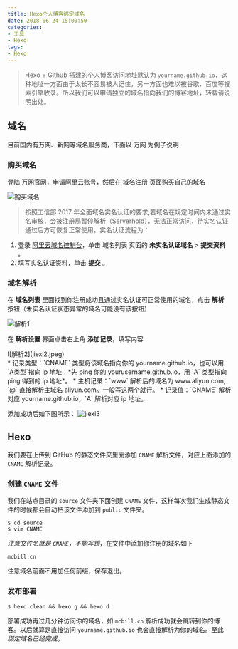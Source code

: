 ```yaml
---
title: Hexo个人博客绑定域名
date: 2018-06-24 15:00:50
categories:
- 工具
- Hexo
tags:
- Hexo
---
```


> Hexo + Github 搭建的个人博客访问地址默认为 `yourname.github.io`，这种地址一方面由于太长不容易被人记住，另一方面也难以被谷歌、百度等搜索引擎收录。所以我们可以申请独立的域名指向我们的博客地址，转载请说明出处。

<!--more-->

## 域名
目前国内有万网、新网等域名服务商，下面以 万网 为例子说明

### 购买域名
登陆 [万网官网](https://wanwang.aliyun.com/)，申请阿里云账号，然后在 [域名注册](https://wanwang.aliyun.com/domain/) 页面购买自己的域名

![购买域名](shenqing.jpeg)

> 按照工信部 2017 年全面域名实名认证的要求,若域名在规定时间内未通过实名审核，会被注册局暂停解析（Serverhold），无法正常访问，待实名认证通过后方可恢复正常使用。实名认证流程为：
 1. 登录 [阿里云域名控制台](https://dc.console.aliyun.com/next/index#/domain/list/all-domain)，单击 域名列表 页面的 **未实名认证域名** > **提交资料** 。
 2. 填写实名认证资料，单击 **提交** 。

### 域名解析
在 **域名列表** 里面找到你注册成功且通过实名认证可正常使用的域名，点击 **解析** 按钮（未实名认证状态异常的域名可能没有该按钮）

![解析1](jiexi1.jpeg)

在 **解析设置** 界面点击右上角 **添加记录**，填写内容

<div style='width: 50%'>![解析2](jiexi2.jpeg)</div>
* 记录类型：`CNAME` 类型将该域名指向你的 yourname.github.io，也可以用 `A类型`指向 ip 地址：*先 ping 你的 yourusername.github.io，用 `A` 类型指向 ping 得到的 ip 地址*。
* 主机记录：`www` 解析后的域名为 www.aliyun.com, `@` 直接解析主域名 aliyun.com。一般写这两个就行。
* 记录值：`CNAME` 解析对应 yourname.github.io，`A` 解析对应 ip 地址。

添加成功后如下图所示：
![jiexi3](jiexi3.jpeg)

## Hexo
我们要在上传到 GitHub 的静态文件夹里面添加 `CNAME` 解析文件，对应上面添加的 `CNAME` 解析记录。

### 创建 `CNAME` 文件
我们在站点目录的 `source` 文件夹下面创建 `CNAME` 文件，这样每次我们生成静态文件的时候都会自动把该文件添加到 `public` 文件夹。

```
$ cd source
$ vim CNAME
```

*注意文件名就是 `CNAME`，不能写错*，在文件中添加你注册的域名如下

```
mcbill.cn
```

注意域名前面不用加任何前缀，保存退出。

### 发布部署

```
$ hexo clean && hexo g && hexo d
```

部署成功再过几分钟访问你的域名，如 `mcbill.cn` 解析成功就会跳转到你的博客。以后就算是直接访问 `yourname.github.io` 也会直接解析为你的域名。至此 *绑定域名已经完成*。
